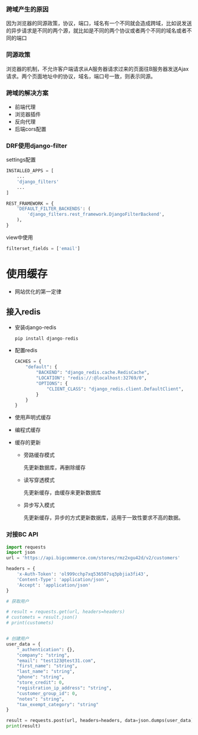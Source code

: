 
### 跨域产生的原因

因为浏览器的同源政策，协议，端口，域名有一个不同就会造成跨域，比如说发送的异步请求是不同的两个源，就比如是不同的两个协议或者两个不同的域名或者不同的端口

### 同源政策

浏览器的机制，不允许客户端请求从A服务器请求过来的页面往B服务器发送Ajax请求。两个页面地址中的协议，域名，端口号一致，则表示同源。

### 跨域的解决方案

- 前端代理
- 浏览器插件
- 反向代理
- 后端cors配置


### DRF使用django-filter

settings配置

```python
INSTALLED_APPS = [
	...
	'django_filters'
	...
]

REST_FRAMEWORK = {
    'DEFAULT_FILTER_BACKENDS': (
        'django_filters.rest_framework.DjangoFilterBackend',
    ),
}
```

view中使用
```python
filterset_fields = ['email']
```


# 使用缓存

- 网站优化的第一定律

## 接入redis

- 安装django-redis
    
    ```python
    pip install django-redis
    ```
    
- 配置redis
    
    ```python
    CACHES = {
        "default": {
            "BACKEND": "django_redis.cache.RedisCache",
            "LOCATION": "redis://:@localhost:32769/0",
            "OPTIONS": {
                "CLIENT_CLASS": "django_redis.client.DefaultClient",
            }
        }
    }
    ```
    
- 使用声明式缓存


- 编程式缓存
    

- 缓存的更新
    - 旁路缓存模式
        
        先更新数据库，再删除缓存
        
    - 读写穿透模式
        
        先更新缓存，由缓存来更新数据库
        
    - 异步写入模式
        
        先更新缓存，异步的方式更新数据库，适用于一致性要求不高的数据。
        

### 对接BC API

```python
import requests
import json
url = 'https://api.bigcommerce.com/stores/rmz2xgu42d/v2/customers'

headers = {
    'x-Auth-Token': 'ol999cchp7xq536507sq3pbjia3fi43',
    'Content-Type': 'application/json',
    'Accept': 'application/json'
}

# 获取用户

# result = requests.get(url, headers=headers)
# customets = result.json()
# print(customets)


# 创建用户
user_data = {
    "_authentication": {},
    "company": "string",
    "email": "test123@test31.com",
    "first_name": "string",
    "last_name": "string",
    "phone": "string",
    "store_credit": 0,
    "registration_ip_address": "string",
    "customer_group_id": 0,
    "notes": "string",
    "tax_exempt_category": "string"
}

result = requests.post(url, headers=headers, data=json.dumps(user_data))
print(result)
```
